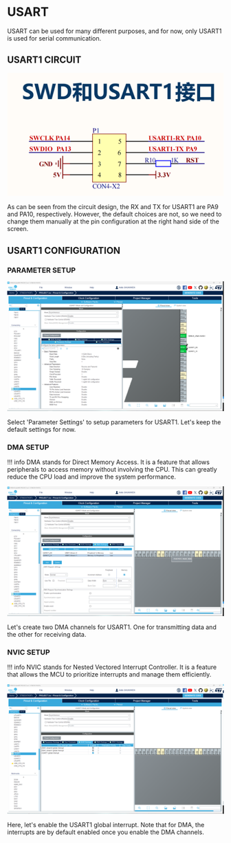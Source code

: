 # USART

USART can be used for many different purposes, and for now, only USART1 is used for serial communication.

## USART1 CIRCUIT
![USART1_CIRCUIT](usart_circuit.png)

As can be seen from the circuit design, the RX and TX for USART1 are PA9 and PA10, respectively. However, the default choices are not, so we need to change them manually at the pin configuration at the right hand side of the screen.

## USART1 CONFIGURATION

### PARAMETER SETUP
![PARAMETER](config_usart_para.png)

Select 'Parameter Settings' to setup parameters for USART1. Let's keep the default settings for now.

### DMA SETUP

!!! info
    DMA stands for Direct Memory Access. It is a feature that allows peripherals to access memory without involving the CPU. This can greatly reduce the CPU load and improve the system performance.

![DMA](config_usart_dma.png)

Let's create two DMA channels for USART1. One for transmitting data and the other for receiving data.

### NVIC SETUP

!!! info
    NVIC stands for Nested Vectored Interrupt Controller. It is a feature that allows the MCU to prioritize interrupts and manage them efficiently.

![NVIC](config_usart_nvic.png)

Here, let's enable the USART1 global interrupt. Note that for DMA, the interrupts are by default enabled once you enable the DMA channels.